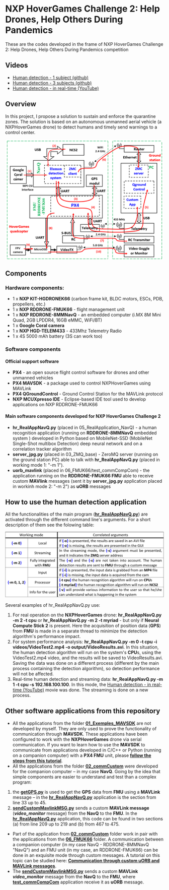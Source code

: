 # NXP HoverGames Challenge 2: Help Drones, Help Others During Pandemics

These are the codes developed in the frame of NXP HoverGames Challenge 2: Help Drones, Help Others During Pandemics competition 

## Videos
- [Human detection - 1 subject (github)](https://github.com/dmdobrea/HoverGames_Challenge2/blob/main/05_RealApplication_NavQ/output/v1_rez.avi)
- [Human detection - 3 subjects (github)](https://github.com/dmdobrea/HoverGames_Challenge2/blob/main/05_RealApplication_NavQ/output/v2_rez.avi)
- [Human detection - in real-time (YouTube)](https://youtu.be/pCcItZNOWmc)

## Overview

In this project, I propose a solution to sustain and enforce the quarantine zones. The solution is based on an autonomous unmanned aerial vehicle (a NXPHoverGames drone) to detect humans and timely send warnings to a control center.

![NXPHoverGames drone, basic schematic](./SchBloc_Main.PNG)

## Components

### Hardware components:

- 1 x **NXP KIT-HGDRONEK66** (carbon frame kit, BLDC motors, ESCs, PDB, propellers, etc.)
- 1 x **NXP RDDRONE-FMUK66** - flight management unit
- 1 x **NXP RDDRONE-8MMNavQ** - an embedded computer (i.MX 8M Mini Quad, 2GB LPDDR4, 16GB eMMC, WiFi/BT)
- 1 x **Google Coral camera**
- 1 x **NXP HGD-TELEM433** - 433Mhz Telemetry Radio 
- 1 x 4S 5000 mAh battery (3S can work too)

### Software components

#### Official support software

- **PX4** - an open source flight control software for drones and other unmanned vehicles
- **PX4 MAVSDK** - a package used to control NXPHoverGames using MAVLink
- **PX4 QGroundControl** - Ground Control Station for the MAVLink protocol
- **NXP MCUXpresso IDE** - Eclipse-based IDE tool used to develop applications on NXP RDDRONE-FMUK66

#### Main software components developed for NXP HoverGames Challenge 2

- **hr_RealAppNavQ.py** (placed in 05_RealApplication_NavQ) - a human recognition application (running on **RDDRONE-8MMNavQ** embedded system ) developed in Python based on MobileNet-SSD (MobileNet Single-Shot multibox Detection) deep neural network and on a correlation tracker algorithm
- **server_jpg.py** (placed in 03_ZMQ_base) - ZeroMQ server (running on the ground station PC) able to talk with **hr_RealAppNavQ.py** (placed in working mode 1: "-m 1").
- **uorb_mavlink** (placed in 06_FMUK66/test_commCompCom) - the application running on the **RDDRONE-FMUK66 FMU** able to receive custom **MAVlink** messages (sent it by **server_jpg.py** application placed in workinh mode 2: "-m 2") as **uORB** messages

## How to use the human detection application

All the functionalities of the main program (**[hr_RealAppNavQ.py](https://github.com/dmdobrea/HoverGames_Challenge2/blob/main/05_RealApplication_NavQ/hr_RealAppNavQ.py)**) are activated through the different command line's arguments. For a short description of them see the folowing table:

![hr_RealAppNavQ.py functions](./WorkingModes.PNG)

Several examples of hr_RealAppNavQ.py use: 
1. For real operation on the **NXPHoverGames** drone: **hr_RealAppNavQ.py -m 2 -t cpu** or **hr_RealAppNavQ.py -m 2 -t myriad** - but only if **Neural Compute Stick 2** is present. Here the acquisition of position data (**GPS**) from **FMU** is made in a separate thread to minimize the detection algorithm's performance impact. 
2. For system performance analysis: **hr_RealAppNavQ.py -m 0 -t cpu -i videos/VideoTest2.mp4 -o output/VideoResults.avi**. In this situation, the human detection algorithm will run on the system's **CPU**s, using the VideoTest2.mp4 video, and the results will be saved to VideoResults.avi. Saving the data was done on a different process (different by the main process containing the detection algorithm), so detection performance will not be affected.  
3. Real-time human detection and streaming data: **hr_RealAppNavQ.py -m 1 -t cpu -s 192.168.100.100**. In this mode, the [Human detection - in real-time (YouTube)](https://youtu.be/pCcItZNOWmc) movie was done. The streaming is done on a new process.

## Other software applications from this repository

- All the applications from the folder **[01_Exemples_MAVSDK](https://github.com/dmdobrea/HoverGames_Challenge2/tree/main/01_Exemples_MAVSDK)** are not developed by myself. They are only used to prove the functionality of communication through **MAVSDK**. These applications have been configured to work with the **NXPHoverGames** drone via serial communication. If you want to learn how to use the **MAVSDK** to communicate from applications developed in C/C++ or Python (running on a companion computer) with a **PX4 FMU** unit, please **[follow the steps from this tutorial](https://www.hackster.io/mdobrea/c-and-python-interface-management-application-for-fmuk66-6dd935)**.
- All the applications from the folder **[02_commCustom](https://github.com/dmdobrea/HoverGames_Challenge2/tree/main/02_commCustom)** were developed for the companion computer – in my case **NavQ**. Going by the idea that simple components are easier to understand and test than a complex program:
1. the **[getGPS.py](https://github.com/dmdobrea/HoverGames_Challenge2/blob/main/02_commCustom/getGPS.py)** is used to get the **GPS** data from **FMU** using a **MAVLink** message – in the **[hr_RealAppNavQ.py](https://github.com/dmdobrea/HoverGames_Challenge2/blob/main/05_RealApplication_NavQ/hr_RealAppNavQ.py)** application is the section from line 33 up to 45. 
2. **[sendCustomMavlinkMSG.py](https://github.com/dmdobrea/HoverGames_Challenge2/blob/main/02_commCustom/sendCustomMavlinkMSG.py)** sends a custom **MAVLink message** (***video_monitor*** message) from the **NavQ** to the **FMU**. In the **[hr_RealAppNavQ.py](https://github.com/dmdobrea/HoverGames_Challenge2/blob/main/05_RealApplication_NavQ/hr_RealAppNavQ.py)** application, this code can be found in two sections (a) from line 209 up to 219 and (b) from 467 to 475.
- Part of the application from **[02_commCustom](https://github.com/dmdobrea/HoverGames_Challenge2/tree/main/02_commCustom)** folder work in pair with the applications from the **[06_FMUK66](https://github.com/dmdobrea/HoverGames_Challenge2/tree/main/06_FMUK66)** folder. A communication between a companion computer (in my case NavQ - RDDRONE-8MMNavQ "NavQ") and an FMU unit (in my case, an RDDRONE-FMUK66) can be done in an exquisite mode through custom messages. A tutorial on this topic can be studied here: **[Communication through custom uORB and MAVLink messages](https://www.hackster.io/mdobrea/communication-through-custom-uorb-and-mavlink-messages-269ebf)**. 
- The **[sendCustomMavlinkMSG.py](https://github.com/dmdobrea/HoverGames_Challenge2/blob/main/02_commCustom/sendCustomMavlinkMSG.py)** sends a custom **MAVLink** ***video_monitor*** message from the **NavQ** to the **FMU**, where **[test_commCompCom](https://github.com/dmdobrea/HoverGames_Challenge2/tree/main/06_FMUK66/test_commCompCom)** application receive it as **uORB** message.




